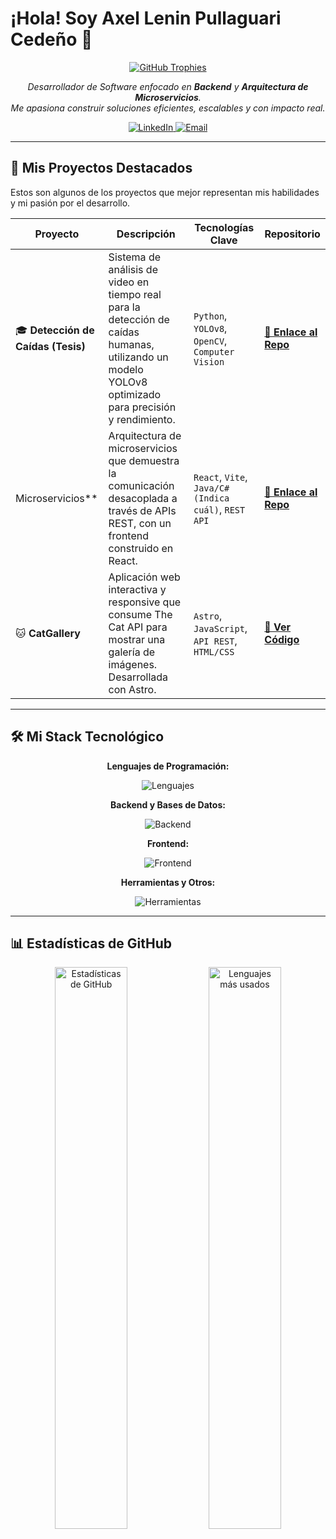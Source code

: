 # ¡Hola! Soy Axel Lenin Pullaguari Cedeño 👋

<p align="center">
  <a href="https://github.com/ALPullaguariSW">
    <img src="https://github-profile-trophy.vercel.app/?username=ALPullaguariSW&theme=radical&no-frame=true&no-bg=true&margin-w=4" alt="GitHub Trophies"/>
  </a>
</p>

<p align="center">
  <em>Desarrollador de Software enfocado en <b>Backend</b> y <b>Arquitectura de Microservicios</b>. <br> Me apasiona construir soluciones eficientes, escalables y con impacto real.</em>
</p>

<p align="center">
  <a href="https://www.linkedin.com/in/axel-pullaguari/" target="_blank">
    <img src="https://img.shields.io/badge/LinkedIn-0077B5?style=for-the-badge&logo=linkedin&logoColor=white" alt="LinkedIn"/>
  </a>
  <a href="mailto:axel_2008ec@hotmail.com">
    <img src="https://img.shields.io/badge/Email-0078D4?style=for-the-badge&logo=microsoft-outlook&logoColor=white" alt="Email"/>
  </a>
</p>

---

## 🚀 Mis Proyectos Destacados

Estos son algunos de los proyectos que mejor representan mis habilidades y mi pasión por el desarrollo.

| Proyecto | Descripción | Tecnologías Clave | Repositorio |
|---|---|---|---|
| 🎓 **Detección de Caídas (Tesis)** | Sistema de análisis de video en tiempo real para la detección de caídas humanas, utilizando un modelo YOLOv8 optimizado para precisión y rendimiento. | `Python`, `YOLOv8`, `OpenCV`, `Computer Vision` | **[🔗 Enlace al Repo](https://github.com/ALPullaguariSW/TU-REPO-TESIS)** |
|  Microservicios** | Arquitectura de microservicios que demuestra la comunicación desacoplada a través de APIs REST, con un frontend construido en React. | `React`, `Vite`, `Java/C# (Indica cuál)`, `REST API` | **[🔗 Enlace al Repo](https://github.com/ALPullaguariSW/TU-REPO-MICROSERVICIOS)** |
| 🐱 **CatGallery** | Aplicación web interactiva y responsive que consume The Cat API para mostrar una galería de imágenes. Desarrollada con Astro. | `Astro`, `JavaScript`, `API REST`, `HTML/CSS` | **[🔗 Ver Código](https://github.com/ALPullaguariSW/CatGallery)** |

---

## 🛠️ Mi Stack Tecnológico

<div align="center">

**Lenguajes de Programación:**
<p>
  <img src="https://skillicons.dev/icons?i=python,java,cs,cpp" alt="Lenguajes"/>
</p>

**Backend y Bases de Datos:**
<p>
  <img src="https://skillicons.dev/icons?i=dotnet,nodejs,express,mysql,sqlserver,mongodb" alt="Backend"/>
</p>

**Frontend:**
<p>
  <img src="https://skillicons.dev/icons?i=react,vite,astro,js,html,css" alt="Frontend"/>
</p>

**Herramientas y Otros:**
<p>
  <img src="https://skillicons.dev/icons?i=git,github,vscode,visualstudio,opencv,postman" alt="Herramientas"/>
</p>
</div>

---

## 📊 Estadísticas de GitHub

<p align="center">
  <img width="48%" src="https://github-readme-stats.vercel.app/api?username=ALPullaguariSW&show_icons=true&locale=es&theme=radical&hide_border=true&count_private=true" alt="Estadísticas de GitHub" />
  <img width="48%" src="https://github-readme-stats.vercel.app/api/top-langs/?username=ALPullaguariSW&layout=compact&locale=es&theme=radical&hide_border=true" alt="Lenguajes más usados"/>
</p>
